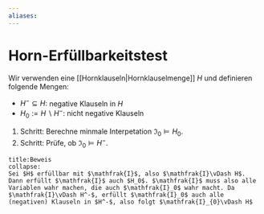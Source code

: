 ```yaml
---
aliases: 
---
```

# Horn-Erfüllbarkeitstest 
Wir verwenden eine [[Hornklauseln|Hornklauselmenge]] $H$ und definieren folgende Mengen:
- $H^{-}\subseteq H:$ negative Klauseln in $H$
- $H_{0}:= H \backslash H^-:$ nicht negative Klauseln

1. Schritt: Berechne minmale Interpetation $\mathfrak{I}_0 \vDash H_{0}$.
2. Schritt: Prüfe, ob $\mathfrak{I}_{0}\vDash H^-$.

```ad-abstract
title:Beweis
collapse:
Sei $H$ erfüllbar mit $\mathfrak{I}$, also $\mathfrak{I}\vDash H$. Dann erfüllt $\mathfrak{I}$ auch $H_0$. $\mathfrak{I}$ muss also alle Variablen wahr machen, die auch $\mathfrak{I}_0$ wahr macht. Da $\mathfrak{I}\vDash H^-$, erfüllt $\mathfrak{I}_0$ auch alle (negativen) Klauseln in $H^-$, also folgt $\mathfrak{I}_{0}\vDash H$
```
